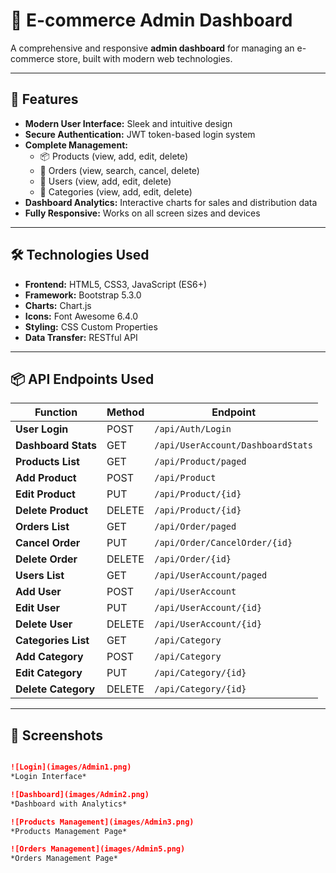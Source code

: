 # 🛒 E-commerce Admin Dashboard

A comprehensive and responsive **admin dashboard** for managing an e-commerce store, built with modern web technologies.

---

## 🌟 Features

- **Modern User Interface:** Sleek and intuitive design  
- **Secure Authentication:** JWT token-based login system  
- **Complete Management:**  
  - 📦 Products (view, add, edit, delete)  
  - 🛒 Orders (view, search, cancel, delete)  
  - 👥 Users (view, add, edit, delete)  
  - 📂 Categories (view, add, edit, delete)  
- **Dashboard Analytics:** Interactive charts for sales and distribution data  
- **Fully Responsive:** Works on all screen sizes and devices  

---

## 🛠 Technologies Used

- **Frontend:** HTML5, CSS3, JavaScript (ES6+)  
- **Framework:** Bootstrap 5.3.0  
- **Charts:** Chart.js  
- **Icons:** Font Awesome 6.4.0  
- **Styling:** CSS Custom Properties  
- **Data Transfer:** RESTful API  

---

## 📦 API Endpoints Used

| Function          | Method | Endpoint                                |
|-------------------|--------|-----------------------------------------|
| **User Login**    | POST   | `/api/Auth/Login`                       |
| **Dashboard Stats** | GET   | `/api/UserAccount/DashboardStats`       |
| **Products List** | GET    | `/api/Product/paged`                    |
| **Add Product**   | POST   | `/api/Product`                          |
| **Edit Product**  | PUT    | `/api/Product/{id}`                     |
| **Delete Product**| DELETE | `/api/Product/{id}`                     |
| **Orders List**   | GET    | `/api/Order/paged`                      |
| **Cancel Order**  | PUT    | `/api/Order/CancelOrder/{id}`           |
| **Delete Order**  | DELETE | `/api/Order/{id}`                       |
| **Users List**    | GET    | `/api/UserAccount/paged`                |
| **Add User**      | POST   | `/api/UserAccount`                      |
| **Edit User**     | PUT    | `/api/UserAccount/{id}`                 |
| **Delete User**   | DELETE | `/api/UserAccount/{id}`                 |
| **Categories List** | GET  | `/api/Category`                         |
| **Add Category**  | POST   | `/api/Category`                         |
| **Edit Category** | PUT    | `/api/Category/{id}`                    |
| **Delete Category**| DELETE| `/api/Category/{id}`                    |

---

## 📸 Screenshots



```markdown

![Login](images/Admin1.png)
*Login Interface*

![Dashboard](images/Admin2.png)
*Dashboard with Analytics*

![Products Management](images/Admin3.png)
*Products Management Page*

![Orders Management](images/Admin5.png)
*Orders Management Page*

